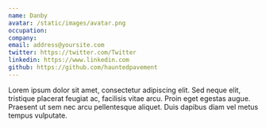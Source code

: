 ```yaml
---
name: Danby
avatar: /static/images/avatar.png
occupation:  
company: 
email: address@yoursite.com
twitter: https://twitter.com/Twitter
linkedin: https://www.linkedin.com
github: https://github.com/hauntedpavement
---
```


Lorem ipsum dolor sit amet, consectetur adipiscing elit. Sed neque elit, tristique placerat feugiat ac, facilisis vitae arcu. Proin eget egestas augue. Praesent ut sem nec arcu pellentesque aliquet. Duis dapibus diam vel metus tempus vulputate.
